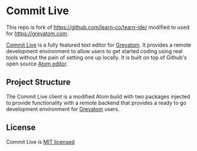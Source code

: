 # Commit Live

This repo is fork of https://github.com/learn-co/learn-ide/ modified to used for https://greyatom.com.

[Commit Live](https://greyatom.com/ide) is a fully featured text editor for [Greyatom](https://greyatom.com). It provides a remote development environment to allow users to get started coding using real tools without the pain of setting one up locally. It is built on top of Github's open source [Atom editor](https://atom.io/).

## Project Structure

The Commit Live client is a modified Atom build with two packages injected to provide functionality with a remote backend that provides a ready to go development environment for [Greyatom](https://greyatom.com) users.


## License

Commit Live is [MIT licensed](LICENSE.md)
